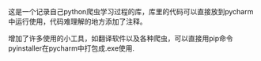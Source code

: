 这是一个记录自己python爬虫学习过程的库，库里的代码可以直接放到pycharm中运行使用，代码难理解的地方添加了注释。

增加了许多使用的小工具，如翻译软件以及各种爬虫，可以直接用pip命令pyinstaller在pycharm中打包成.exe使用.
